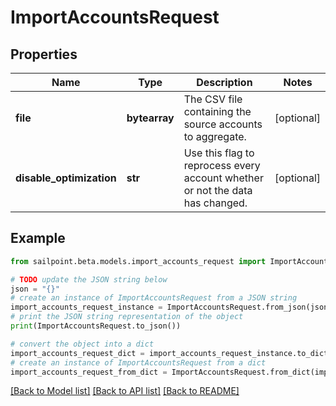 # ImportAccountsRequest


## Properties

Name | Type | Description | Notes
------------ | ------------- | ------------- | -------------
**file** | **bytearray** | The CSV file containing the source accounts to aggregate. | [optional] 
**disable_optimization** | **str** | Use this flag to reprocess every account whether or not the data has changed. | [optional] 

## Example

```python
from sailpoint.beta.models.import_accounts_request import ImportAccountsRequest

# TODO update the JSON string below
json = "{}"
# create an instance of ImportAccountsRequest from a JSON string
import_accounts_request_instance = ImportAccountsRequest.from_json(json)
# print the JSON string representation of the object
print(ImportAccountsRequest.to_json())

# convert the object into a dict
import_accounts_request_dict = import_accounts_request_instance.to_dict()
# create an instance of ImportAccountsRequest from a dict
import_accounts_request_from_dict = ImportAccountsRequest.from_dict(import_accounts_request_dict)
```
[[Back to Model list]](../README.md#documentation-for-models) [[Back to API list]](../README.md#documentation-for-api-endpoints) [[Back to README]](../README.md)


